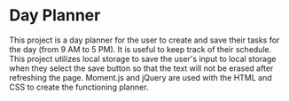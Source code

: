 # Day Planner

This project is a day planner for the user to create and save their tasks for the day (from 9 AM to 5 PM). It is useful to keep track of their schedule. This project utilizes local storage to save the user's input to local storage when they select the save button so that the text will not be erased after refreshing the page. Moment.js and jQuery are used with the HTML and CSS to create the functioning planner. 